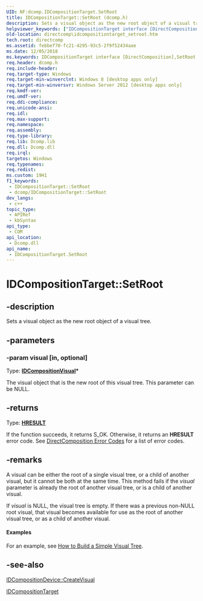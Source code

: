 ```yaml
---
UID: NF:dcomp.IDCompositionTarget.SetRoot
title: IDCompositionTarget::SetRoot (dcomp.h)
description: Sets a visual object as the new root object of a visual tree.
helpviewer_keywords: ["IDCompositionTarget interface [DirectComposition]","SetRoot method","IDCompositionTarget.SetRoot","IDCompositionTarget::SetRoot","SetRoot","SetRoot method [DirectComposition]","SetRoot method [DirectComposition]","IDCompositionTarget interface","dcomp/IDCompositionTarget::SetRoot","directcomp.idcompositiontarget_setroot"]
old-location: directcomp\idcompositiontarget_setroot.htm
tech.root: directcomp
ms.assetid: febbef70-fc21-4295-93c5-2f9f52434aae
ms.date: 12/05/2018
ms.keywords: IDCompositionTarget interface [DirectComposition],SetRoot method, IDCompositionTarget.SetRoot, IDCompositionTarget::SetRoot, SetRoot, SetRoot method [DirectComposition], SetRoot method [DirectComposition],IDCompositionTarget interface, dcomp/IDCompositionTarget::SetRoot, directcomp.idcompositiontarget_setroot
req.header: dcomp.h
req.include-header: 
req.target-type: Windows
req.target-min-winverclnt: Windows 8 [desktop apps only]
req.target-min-winversvr: Windows Server 2012 [desktop apps only]
req.kmdf-ver: 
req.umdf-ver: 
req.ddi-compliance: 
req.unicode-ansi: 
req.idl: 
req.max-support: 
req.namespace: 
req.assembly: 
req.type-library: 
req.lib: Dcomp.lib
req.dll: Dcomp.dll
req.irql: 
targetos: Windows
req.typenames: 
req.redist: 
ms.custom: 19H1
f1_keywords:
 - IDCompositionTarget::SetRoot
 - dcomp/IDCompositionTarget::SetRoot
dev_langs:
 - c++
topic_type:
 - APIRef
 - kbSyntax
api_type:
 - COM
api_location:
 - Dcomp.dll
api_name:
 - IDCompositionTarget.SetRoot
---
```


# IDCompositionTarget::SetRoot


## -description

Sets a visual object as the new root object of a visual tree.

## -parameters

### -param visual [in, optional]

Type: <b><a href="https://docs.microsoft.com/windows/desktop/api/dcomp/nn-dcomp-idcompositionvisual">IDCompositionVisual</a>*</b>

The visual object that is the new root of this visual tree. This parameter can be NULL.

## -returns

Type: <b><a href="https://docs.microsoft.com/windows/desktop/WinProg/windows-data-types">HRESULT</a></b>

If the function succeeds, it returns S_OK. Otherwise, it returns an <b>HRESULT</b> error code. See <a href="https://docs.microsoft.com/windows/desktop/directcomp/directcomposition-error-codes">DirectComposition Error Codes</a>  for a list of error codes.

## -remarks

A visual can be either the root of a single visual tree, or a child of another visual, but it cannot be both at the same time. This method fails if the <i>visual</i> parameter is already the root of another visual tree, or is a child of another visual.

If <i>visual</i> is NULL, the visual tree is empty. If there was a previous non-NULL root visual, that visual becomes available for use as the root of another visual tree, or as a child of another visual.


#### Examples

For an example, see <a href="https://docs.microsoft.com/windows/desktop/directcomp/how-to--build-a-visual-tree">How to Build a Simple Visual Tree</a>.

<div class="code"></div>

## -see-also

<a href="https://docs.microsoft.com/windows/desktop/api/dcomp/nf-dcomp-idcompositiondevice-createvisual">IDCompositionDevice::CreateVisual</a>



<a href="https://docs.microsoft.com/windows/desktop/api/dcomp/nn-dcomp-idcompositiontarget">IDCompositionTarget</a>

